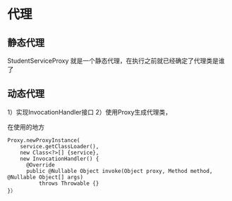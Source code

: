 # 代理

## 静态代理
StudentServiceProxy 就是一个静态代理，在执行之前就已经确定了代理类是谁了

## 动态代理
1）实现InvocationHandler接口
2）使用Proxy生成代理类，

在使用的地方
```
Proxy.newProxyInstance(
    service.getClassLoader(),
    new Class<?>[] {service},
    new InvocationHandler() {
      @Override
      public @Nullable Object invoke(Object proxy, Method method, @Nullable Object[] args)
          throws Throwable {}
}）
```